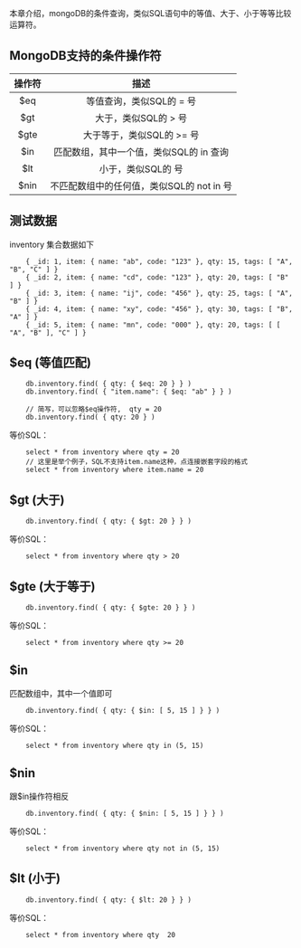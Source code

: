 本章介绍，mongoDB的条件查询，类似SQL语句中的等值、大于、小于等等比较运算符。

## MongoDB支持的条件操作符
|         操作符         |       描述        
| :-----------: | :------------------------------: | 
|   $eq         |  等值查询，类似SQL的 = 号
|   $gt         |  大于，类似SQL的 > 号  
|   $gte        |  大于等于，类似SQL的 >= 号   
|   $in         |  匹配数组，其中一个值，类似SQL的 in 查询   
|   $lt         |  小于，类似SQL的 号     
|   $nin        |  不匹配数组中的任何值，类似SQL的 not in 号 

## 测试数据

inventory 集合数据如下
```terminal
    { _id: 1, item: { name: "ab", code: "123" }, qty: 15, tags: [ "A", "B", "C" ] }
    { _id: 2, item: { name: "cd", code: "123" }, qty: 20, tags: [ "B" ] }
    { _id: 3, item: { name: "ij", code: "456" }, qty: 25, tags: [ "A", "B" ] }
    { _id: 4, item: { name: "xy", code: "456" }, qty: 30, tags: [ "B", "A" ] }
    { _id: 5, item: { name: "mn", code: "000" }, qty: 20, tags: [ [ "A", "B" ], "C" ] }
```

## $eq (等值匹配)
```terminal
    db.inventory.find( { qty: { $eq: 20 } } )
    db.inventory.find( { "item.name": { $eq: "ab" } } )

    // 简写，可以忽略$eq操作符,  qty = 20
    db.inventory.find( { qty: 20 } )
```
等价SQL：
```terminal
    select * from inventory where qty = 20
    // 这里是举个例子，SQL不支持item.name这种，点连接嵌套字段的格式
    select * from inventory where item.name = 20
```

## $gt (大于)
```terminal
    db.inventory.find( { qty: { $gt: 20 } } )
```
等价SQL：
```terminal
    select * from inventory where qty > 20
```

##  $gte (大于等于)
```terminal
    db.inventory.find( { qty: { $gte: 20 } } )
```
等价SQL：
```terminal
    select * from inventory where qty >= 20
```

##  $in

匹配数组中，其中一个值即可
```terminal
    db.inventory.find( { qty: { $in: [ 5, 15 ] } } )
```
等价SQL：
```terminal
    select * from inventory where qty in (5, 15)
```

## $nin

跟$in操作符相反
```terminal
    db.inventory.find( { qty: { $nin: [ 5, 15 ] } } )

```
等价SQL：
```terminal
    select * from inventory where qty not in (5, 15)
```

## $lt (小于)
```terminal
    db.inventory.find( { qty: { $lt: 20 } } )
```
等价SQL：
```terminal
    select * from inventory where qty  20
```